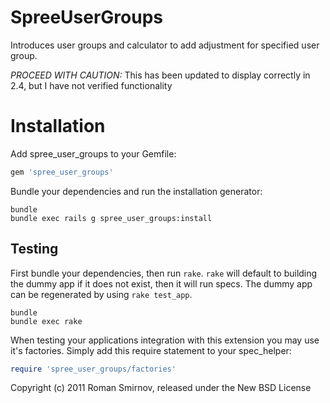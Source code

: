 SpreeUserGroups
===============

Introduces user groups and calculator to add adjustment for specified user group.

*PROCEED WITH CAUTION:* This has been updated to display correctly in 2.4, but I have not verified functionality

Installation
============

Add spree_user_groups to your Gemfile:

```ruby
gem 'spree_user_groups'
```

Bundle your dependencies and run the installation generator:

```shell
bundle
bundle exec rails g spree_user_groups:install
```

Testing
-------

First bundle your dependencies, then run `rake`. `rake` will default to building the dummy app if it does not exist, then it will run specs. The dummy app can be regenerated by using `rake test_app`.

```shell
bundle
bundle exec rake
```

When testing your applications integration with this extension you may use it's factories.
Simply add this require statement to your spec_helper:

```ruby
require 'spree_user_groups/factories'
```

Copyright (c) 2011 Roman Smirnov, released under the New BSD License
